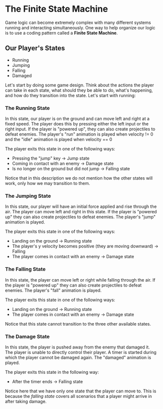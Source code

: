 # The Finite State Machine

Game logic can become extremely complex with many different systems running and interacting simultaneously. One way to help organize our logic is to use a coding pattern called a **Finite State Machine**. 


## Our Player's States

* Running
* Jumping
* Falling
* Damaged


Let's start by doing some game design. Think about the actions the player can take in each state, what should they be able to do, what's happening, and how do they transition into the state. Let's start with running:

### The Running State

In this state, our player is on the ground and can move left and right at a fixed speed. The player does this by pressing either the left input or the right input. If the player is "powered up", they can also create projectiles to defeat enemies. The player's "run" animation is played when velocity != 0 and the "idle" animation is played when velocity == 0

The player exits this state in one of the following ways:
* Pressing the "jump" key -> Jump state
* Coming in contact with an enemy -> Damage state
* Is no longer on the ground but did not jump -> Falling state

Notice that in this description we do not mention how the other states will work, only how we may transition to them.


### The Jumping State

In this state, our player will have an initial force applied and rise through the air. The player can move left and right in this state. If the player is "powered up" they can also create projectiles to defeat enemies. The player's "jump" animation is played.

The player exits this state in one of the following ways:
* Landing on the ground -> Running state
* The player's y velocity becomes positive (they are moving downward) -> Falling
* The player comes in contact with an enemy -> Damage state


### The Falling State

In this state, the player can move left or right while falling through the air. If the player is "powered up" they can also create projectiles to defeat enemies. The player's "fall" animation is played.

The player exits this state in one of the following ways:
* Landing on the ground -> Running state
* The player comes in contact with an enemy -> Damage state

Notice that this state cannot transition to the three other available states. 

### The Damage State

In this state, the player is pushed away from the enemy that damaged it. The player is unable to directly control their player. A timer is started during which the player cannot be damaged again. The "damaged" animation is played.


The player exits this state in the following way:
* After the timer ends -> Falling state

Notice here that we have only one state that the player can move to. This is because the *falling state* covers all scenarios that a player might arrive in after taking damage.


